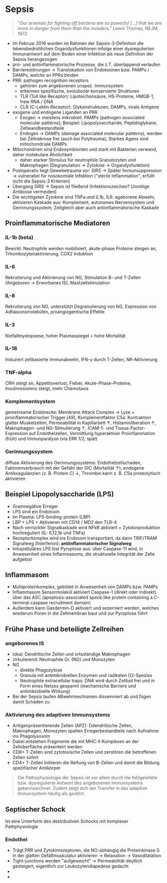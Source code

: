 # Sepsis

> *"Our arsenals for fighting off bacteria are so powerful […] that we are more in danger from them than the invaders."*
> Lewis Thomas, NEJM, 1972

- Im Februar 2016 wurden im Rahmen der Sepsis-3-Definition die lebensbedrohlichen Organdysfunktionen infolge einer dysregulierten Immunantwort auf dem Boden einer Infektion als neue Definition der Sepsis herangezogen
- pro- und antiinflammatorische Prozesse, die z.T. überlappend verlaufen
- Barrierestörungen -> Translokation von Endotoxinen bzw. PAMPs / DAMPs, welche an PPRs binden
- PRR: pathogen recognition receptors
  - gehören zum angeborenen unspez. Immunsystem
  - erkennen spezifische, evolutionär konservierte Strukturen 
  - TLR (Toll like Receptor): Lipoteichonsäure, HS-Proteine, HMGB-1, freie RNA / DNA
  - CLR (C-Lektin Receptor): Glykanstrukturen, DAMPs, virale Antigene
- exogene und endogene Liganden an PRR
  - Exogen -> meistens mikrobiell. PAMPs (pathogen associated molecular patterns); Beispiel: Lipopolysaccharide, Peptidoglykane, Zellwandbestandteile
  - Endogen -> DAMPs (damage associated molecular patterns), werden bei Zellnekrose frei (auch bei Polytrauma); Starkes Agens sind mitochondriale DAMPs
- Mitochondrien sind Endosymbionten und stark mit Bakterien verwand, daher molekulare Ähnlichkeit
  - daher starker Stimulus für neutrophile Granulozyten und Makrophagen (Degranulation -> Zytokine -> Organdysfunktion)
- Postoperativ liegt Gewebetrauma vor: SIRS -> Später Immunsuppression -> vulnerabel für nosokomiale Infektion ("sterile Inflammation", erfüllt nicht die Sepsis-3 Kriterien)
- Übergang SIRS -> Sepsis ist fließend (Infektionszeichen? Unnötige Antibiose vermeiden)
- Die wichtigsten Zytokine sind TNFa und IL1b, IL6: ageborene Abwehr, aktivieren Kaskade aus: Komplement, autonomes Nervensystem und Gerinnungssystem; Zeitgleich aber auch antiinflammatorische Kaskade

## Proinflammatorische Mediatoren 

### IL-1b (beta)

Bewirkt: Neutrophile werden mobilisiert, akute-phase Proteine steigen an, Trhombozytenaktivierung, COX2 Induktion

### IL-6

Rekrutierung und Aktivierung von NG, Stimulation B- und T-Zellen (Angeboren -> Erworbenes IS), Mastzellstimulation

### IL-8

Rekrutierung von NG, unterstützt Degranulierung von NG, Expression von Adhäsionsmolekülen, proangiogentische Effekte

###  IL-3

Notfallmyelopoese, hoher Plasmaspiegel = hohe Mortalität

### IL-18

Induziert zellbasierte Immunabwehr, IFN-y durch T-Zellen, NK-Aktivierung

### TNF-alpha

CRH steigt an, Appetitsverlust, Fieber, Akute-Phase-Proteine, Insulinresistenz steigt, mehr Chemotaxis

### Komplementsystem

gemeinsame Endstrecke: Membrane Attack Complex → Lyse + proinflammatorischer Trigger [49], Komplementfaktor C5a: Kontraktion glatter Muskelzellen, Permeabilität in Kapillarbett ↑, Histaminliberation ↑, Makrophagen- und NG-Stimulierung ↑, ICAM-1- und Tissue-Factor-Expression auf Endothelzellen, Vermittlung hyperaktiver Proinflammation (früh) und Immunparalyse (via ERK 1/2; spät) 

### Gerinnungssystem

diffuse Aktivierung des Gerinnungssystems: Endothelzellschaden, Faktorenverbrauch mit der Gefahr der DIC (Mortalität ↑), endogene Antikoagulanzien (z. B. Protein C) ↓,  Thrombin kann z. B. C5a proteolytisch aktivieren

## Beispiel Lipopolysaccharide (LPS)

- Gramnegative Erreger
- LPS sind ein Endotoxin
- Im Plasma: LPS-binding-protein (LBP) 
- LBP + LPS = Aktivieren mit CD14 / MD2 den TLR-4
- Nach verrückter SIgnalkaskade wird NFkB aktiviert = Zytokinproduktion hochreguliert (IL: 6,12,1b und TNFa)
- Rezeptorkomplex wird ins Endosom transportiert, da dann TRIF/TRAM Signalweg (Interferon): **antiinflammatorischer Signalweg**
- Intrazelluläres LPS löst Pyroptose aus: über Caspase-11 wird, in Anwesenheit eines Inflammasoms, die strukturelle Integrität der Zelle aufgelöst

## Inflammasom

- Multiproteinkomplex, gebildet in Anwesenheit von DAMPs bzw. PAMPs
- Inflammasom Sensormolekül aktiviert Caspase-1 (direkt oder indirekt) über das ASC (apoptosis-associated speck-like protein containing a C-terminal caspase recruitment domain)
- Außerdem kann Gasdermin-D aktiviert und sezerniert werden, welches wiederum Poren in die Zellmembran baut und zur Pyroptose führt

## Frühe Phase und beteiligte Zellreihen

### angeborenes IS
- lokal: Dendritische Zellen und ortsständige Makrophagen
- zirkulierend: Neutrophile Gr. (NG) und Monozyten
- NG
  - direkte Phagozytose
  - Granula mit antimikrobiellen Enzymen und radikalen O2-Spezies
  - Neutrophile extracellular traps: DNA wird durch Zelltod frei und in Form eines Netzes gespannt (mechanische Barriere und antimikrobielle WIrkung)
- Bei der Sepsis laufen ABwehrmechismen dissemniert ab und fügen damit Schäden zu

### Aktivierung des adaptiven Immunsystems

- Antigenpräsentierende Zellen (APZ): Ddendritische Zellen, Makrophagen, Monozyten spalten Erregerbestandteile nach Aufnahme ins Phagolysosom
- Dabei entstehen Fragmente die mit MHC-II Komplexen an der Zelloberfläche präsenteirt werden
- CD8+ T-Zellen sind zytotoxische Zellen und zerstören die betroffenen Zellen sofort
- CD4+ T-Zellen initiieren die Reifung von B-Zellen und damit die Bildung spezifischer Antikörper

> Die Pathophysiologie der Sepsis ist vor allem durch die fehlgeleitete bzw. dysregulierte Antwort des angeborenen Immunsystems gekennzeichnet. Zudem zeigt sich der Transfer in das adaptive Immunsystem häufig als gestört.

## Septischer Schock

Ist eine Unterform des destributiven Schocks mit komplexer Pathphysiologie

### Endothel

- Trägt PRR und Zytokinrezeptoren, die NO-abhängig die Proteinkinase G in der glatten Gefäßmuskulatur aktivieren -> Relaxation -> Vasodilatation
- Tight-junctions werden "aufgeweicht" -> Permeabilität deutlich gesteigert, eigentlich zur Leukozytendiapedese gedacht
- 
- 
